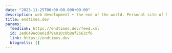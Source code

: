 ```yaml
---
date: "2023-11-25T00:00:00.000+00:00"
description: web development + the end of the world. Personal site of Nathaniel
title: endtimes.dev
params:
  feedlink: https://endtimes.dev/feed.xml
  id: 2ed649ec0e01d79a010c0b8af2663cf6
  link: https://endtimes.dev
  blogrolls: []
---
```

